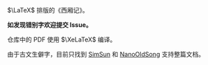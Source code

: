 $\LaTeX$ 排版的《西厢记》。

**如发现错别字欢迎提交 Issue。**

仓库中的 PDF 使用 $\XeLaTeX$ 编译。

由于古文生僻字，目前只找到 [SimSun](https://learn.microsoft.com/en-us/typography/font-list/simsun) 和 [NanoOldSong](https://github.com/Hansha2011/NanoOldSong) 支持整篇文档。
